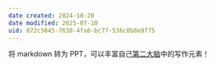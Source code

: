 ```yaml
---
date created: 2024-10-20
date modified: 2025-07-10
uid: 872c5045-7638-4fa6-bc77-536c0b8e8f75
---
```


将 markdown 转为 PPT，可以丰富自己[第二大脑](第二大脑.md)中的写作元素！

